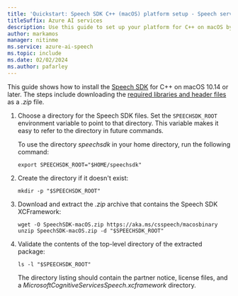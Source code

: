 ```yaml
---
title: 'Quickstart: Speech SDK C++ (macOS) platform setup - Speech service'
titleSuffix: Azure AI services
description: Use this guide to set up your platform for C++ on macOS by using the Speech SDK.
author: markamos
manager: nitinme
ms.service: azure-ai-speech
ms.topic: include
ms.date: 02/02/2024
ms.author: pafarley
---
```


This guide shows how to install the [Speech SDK](~/articles/ai-services/speech-service/speech-sdk.md) for C++ on macOS 10.14 or later. The steps include downloading the [required libraries and header files](https://aka.ms/csspeech/macosbinary) as a *.zip* file.

1. Choose a directory for the Speech SDK files. Set the `SPEECHSDK_ROOT` environment variable to point to that directory. This variable makes it easy to refer to the directory in future commands.

   To use the directory *speechsdk* in your home directory, run the following command:

   ```console
   export SPEECHSDK_ROOT="$HOME/speechsdk"
   ```

1. Create the directory if it doesn't exist:

   ```console
   mkdir -p "$SPEECHSDK_ROOT"
   ```

1. Download and extract the *.zip* archive that contains the Speech SDK XCFramework:

   ```console
   wget -O SpeechSDK-macOS.zip https://aka.ms/csspeech/macosbinary
   unzip SpeechSDK-macOS.zip -d "$SPEECHSDK_ROOT"
   ```

1. Validate the contents of the top-level directory of the extracted package:

   ```console
   ls -l "$SPEECHSDK_ROOT"
   ```

   The directory listing should contain the partner notice, license files, and a *MicrosoftCognitiveServicesSpeech.xcframework* directory.
